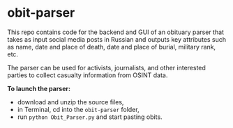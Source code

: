# obit-parser

This repo contains code for the backend and GUI of an obituary parser that takes as input social media posts in Russian and outputs key attributes such as name, date and place of death, date and place of burial, military rank, etc.

The parser can be used for activists, journalists, and other interested parties to collect casualty information from OSINT data.

__To launch the parser:__ 
- download and unzip the source files,
- in Terminal, cd into the `obit-parser` folder,
- run `python Obit_Parser.py` and start pasting obits.
